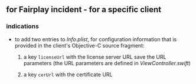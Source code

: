 ## for Fairplay incident - for a specific client

### indications

- to add two entries to _Info.plist_, for configuration information
  that is provided in the client's Objective-C source fragment:
    
    1. a key `licenseUrl` with the license server URL save the
      URL parameters
      (the URL parameters are defined in _ViewController.swift_)

    2. a key `cerUrl` with the certificate URL
